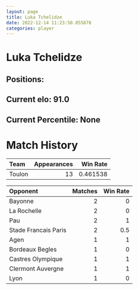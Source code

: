 ```yaml
---  
layout: page  
title: Luka Tchelidze  
date: 2022-12-14 11:23:50.855878  
categories: player  
---
```

# Luka Tchelidze

## Positions: 

## Current elo: 91.0

## Current Percentile: None

# Match History


| Team   |   Appearances |   Win Rate |
|:-------|--------------:|-----------:|
| Toulon |            13 |   0.461538 |

| Opponent             |   Matches |   Win Rate |
|:---------------------|----------:|-----------:|
| Bayonne              |         2 |        0   |
| La Rochelle          |         2 |        0   |
| Pau                  |         2 |        1   |
| Stade Francais Paris |         2 |        0.5 |
| Agen                 |         1 |        1   |
| Bordeaux Begles      |         1 |        0   |
| Castres Olympique    |         1 |        1   |
| Clermont Auvergne    |         1 |        1   |
| Lyon                 |         1 |        0   |
